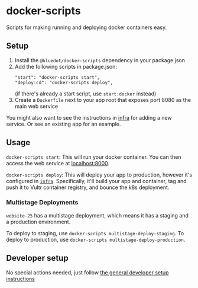 # docker-scripts

Scripts for making running and deploying docker containers easy.

## Setup

1. Install the `@bluedot/docker-scripts` dependency in your package.json
2. Add the following scripts in package.json:
   ```
   "start": "docker-scripts start",
   "deploy:cd": "docker-scripts deploy",
   ```
   (if there's already a start script, use `start:docker` instead)
3. Create a `Dockerfile` next to your app root that exposes port 8080 as the main web service

You might also want to see the instructions in [infra](../../apps/infra/README.md) for adding a new service. Or see an existing app for an example.

## Usage

`docker-scripts start`: This will run your docker container. You can then access the web service at [localhost:8000](http://localhost:8000).

`docker-scripts deploy`: This will deploy your app to production, however it's configured in [`infra`](../../apps/infra/). Specifically, it'll build your app and container, tag and push it to Vultr container registry, and bounce the k8s deployment.

### Multistage Deployments

`website-25` has a multistage deployment, which means it has a staging and a production environment.

To deploy to staging, use `docker-scripts multistage-deploy-staging`.
To deploy to production, use `docker-scripts multistage-deploy-production`.

## Developer setup

No special actions needed, just follow [the general developer setup instructions](../../README.md#developer-setup-instructions)
